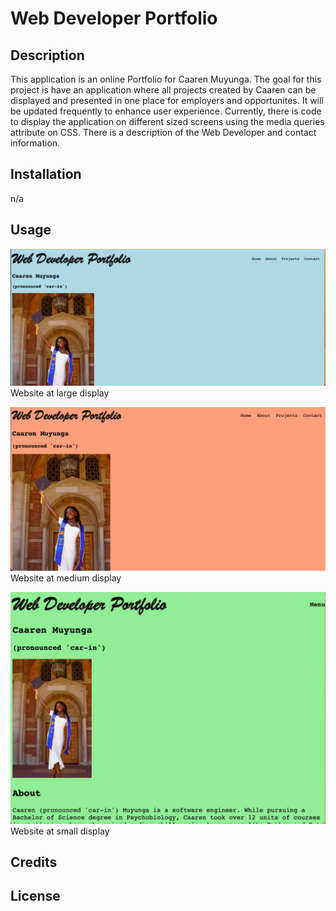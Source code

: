 # Web Developer Portfolio

## Description

This application is an online Portfolio for Caaren Muyunga. The goal for this project is have an application where all projects created by Caaren can be displayed and presented in one place for employers and opportunites. It will be updated frequently to enhance user experience. Currently, there is code to display the application on different sized screens using the media queries attribute on CSS. There is a description of the Web Developer and contact information. 

## Installation

n/a

## Usage

![large display of website](assets/images/portfoliolargerdisplay.png)
Website at large display

![medium display of website](assets/images/portfoliomeediumdisplay.png)
Website at medium display

![small display of website](assets/images/portfoliosmalldisplay.png)
Website at small display

## Credits



## License
